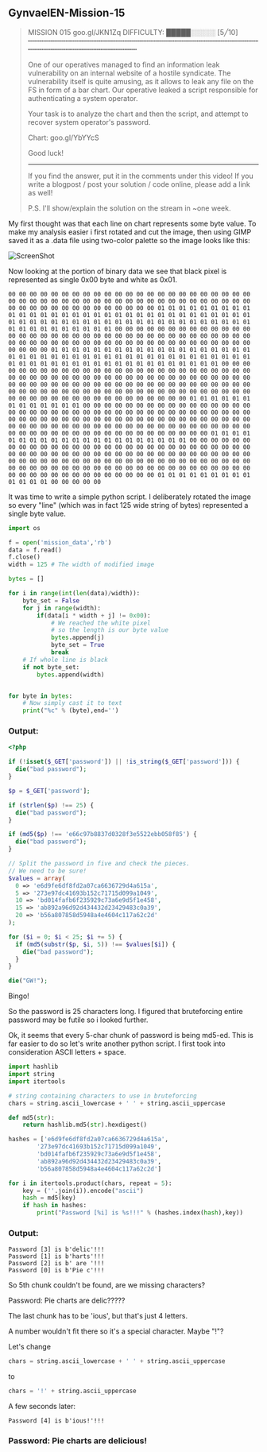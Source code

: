## GynvaelEN-Mission-15


>MISSION 015               goo.gl/JKN1Zq             DIFFICULTY: █████░░░░░ [5╱10]
>┅┅┅┅┅┅┅┅┅┅┅┅┅┅┅┅┅┅┅┅┅┅┅┅┅┅┅┅┅┅┅┅┅┅┅┅┅┅┅┅┅┅┅┅┅┅┅┅┅┅┅┅┅┅┅┅┅┅┅┅┅┅┅┅┅┅┅┅┅┅┅┅┅┅┅┅┅┅┅┅┅
>
>One of our operatives managed to find an information leak vulnerability on an
>internal website of a hostile syndicate. The vulnerability itself is quite
>amusing, as it allows to leak any file on the FS in form of a bar chart. Our
>operative leaked a script responsible for authenticating a system operator.
>
>Your task is to analyze the chart and then the script, and attempt to recover
>system operator's password.
>
>  Chart: goo.gl/YbYYcS
>
>Good luck!
>
>---------------------------------------------------------------------------------
>
>If you find the answer, put it in the comments under this video! If you write a
>blogpost / post your solution / code online, please add a link as well!
>
>P.S. I'll show/explain the solution on the stream in ~one week.

My first thought was that each line on chart represents some byte value.
To make my analysis easier i first rotated and cut the image, then using GIMP saved it
as a .data file using two-color palette so the image looks like this:




![ScreenShot](https://raw.githubusercontent.com/Deuterion/GynvaelEN-Mission-15/master/chartgray.bmp)


Now looking at the portion of binary data we see that black pixel is represented as single
0x00 byte and white as 0x01.

```
00 00 00 00 00 00 00 00 00 00 00 00 00 00 00 00 00 00 00 00 00 00 00 00 00 00 00 00 00 00 00 00 00 00 00 00 00 00 00 00 00 00 00 00 00 00 00 00 00 00 00 00 00 00 00 00 00 00 00 00 01 01 01 01 01 01 01 01 01 01 01 01 01 01 01 01 01 01 01 01 01 01 01 01 01 01 01 01 01 01 01 01 01 01 01 01 01 01 01 01 01 01 01 01 01 01 01 01 01 01 01 01 01 01 01 01 01 01 01 01 01 01 01 01 01 00 00 00 00 00 00 00 00 00 00 00 00 00 00 00 00 00 00 00 00 00 00 00 00 00 00 00 00 00 00 00 00 00 00 00 00 00 00 00 00 00 00 00 00 00 00 00 00 00 00 00 00 00 00 00 00 00 00 00 00 00 00 00 01 01 01 01 01 01 01 01 01 01 01 01 01 01 01 01 01 01 01 01 01 01 01 01 01 01 01 01 01 01 01 01 01 01 01 01 01 01 01 01 01 01 01 01 01 01 01 01 01 01 01 01 01 01 01 01 01 01 01 01 01 01 00 00 00 00 00 00 00 00 00 00 00 00 00 00 00 00 00 00 00 00 00 00 00 00 00 00 00 00 00 00 00 00 00 00 00 00 00 00 00 00 00 00 00 00 00 00 00 00 00 00 00 00 00 00 00 00 00 00 00 00 00 00 00 00 00 00 00 00 00 00 00 00 00 00 00 00 00 00 00 00 00 00 00 00 00 00 00 00 00 00 00 00 00 00 00 00 00 00 00 00 00 00 00 00 00 00 00 00 00 00 00 00 01 01 01 01 01 01 01 01 01 01 01 01 01 00 00 00 00 00 00 00 00 00 00 00 00 00 00 00 00 00 00 00 00 00 00 00 00 00 00 00 00 00 00 00 00 00 00 00 00 00 00 00 00 00 00 00 00 00 00 00 00 00 00 00 00 00 00 00 00 00 00 00 00 00 00 00 00 00 00 00 00 00 00 00 00 00 00 00 00 00 00 00 00 00 00 00 00 00 00 00 00 00 00 00 00 00 00 00 00 00 00 00 00 00 00 00 00 01 01 01 01 01 01 01 01 01 01 01 01 01 01 01 01 01 01 01 01 01 00 00 00 00 00 00 00 00 00 00 00 00 00 00 00 00 00 00 00 00 00 00 00 00 00 00 00 00 00 00 00 00 00 00 00 00 00 00 00 00 00 00 00 00 00 00 00 00 00 00 00 00 00 00 00 00 00 00 00 00 00 00 00 00 00 00 00 00 00 00 00 00 00 00 00 00 00 00 00 00 00 00 00 00 00 00 00 00 00 00 00 00 00 00 00 00 00 00 00 00 00 00 00 00 00 00 00 00 00 00 00 00 01 01 01 01 01 01 01 01 01 01 01 01 01 00 00 00 00 00

```

It was time to write a simple python script. 
I deliberately rotated the image so every "line" (which was in fact 125 wide string of bytes)
represented a single byte value.
``` python
import os

f = open('mission_data','rb')
data = f.read()
f.close()
width = 125 # The width of modified image

bytes = []

for i in range(int(len(data)/width)):
	byte_set = False
	for j in range(width):
		if(data[i * width + j] != 0x00):
			# We reached the white pixel
			# so the length is our byte value 
			bytes.append(j)
			byte_set = True
			break
	# If whole line is black
	if not byte_set:
		bytes.append(width)


for byte in bytes:
	# Now simply cast it to text
	print("%c" % (byte),end='')
```


### Output:
``` php
<?php

if (!isset($_GET['password']) || !is_string($_GET['password'])) {
  die("bad password");
}

$p = $_GET['password'];

if (strlen($p) !== 25) {
  die("bad password");
}

if (md5($p) !== 'e66c97b8837d0328f3e5522ebb058f85') {
  die("bad password");
}

// Split the password in five and check the pieces.
// We need to be sure!
$values = array(
  0 => 'e6d9fe6df8fd2a07ca6636729d4a615a',
  5 => '273e97dc41693b152c71715d099a1049',
  10 => 'bd014fafb6f235929c73a6e9d5f1e458',
  15 => 'ab892a96d92d434432d23429483c0a39',
  20 => 'b56a807858d5948a4e4604c117a62c2d'
);

for ($i = 0; $i < 25; $i += 5) {
  if (md5(substr($p, $i, 5)) !== $values[$i]) {
    die("bad password");
  }
}

die("GW!");

```

Bingo!

So the password is 25 characters long. I figured that bruteforcing entire password may be futile
so i looked further.

Ok, it seems that every 5-char chunk of password is being md5-ed.
This is far easier to do so let's write another python script.
I first took into consideration ASCII letters + space.

``` python
import hashlib
import string
import itertools

# string containing characters to use in bruteforcing
chars = string.ascii_lowercase + ' ' + string.ascii_uppercase

def md5(str):
	return hashlib.md5(str).hexdigest()

hashes = ['e6d9fe6df8fd2a07ca6636729d4a615a',
		'273e97dc41693b152c71715d099a1049',
		'bd014fafb6f235929c73a6e9d5f1e458',
		'ab892a96d92d434432d23429483c0a39',
		'b56a807858d5948a4e4604c117a62c2d']

for i in itertools.product(chars, repeat = 5):
	key = (''.join(i)).encode("ascii")
	hash = md5(key)
	if hash in hashes:
		print("Password [%i] is %s!!!" % (hashes.index(hash),key))
```

### Output:
```
Password [3] is b'delic'!!!
Password [1] is b'harts'!!!
Password [2] is b' are '!!!
Password [0] is b'Pie c'!!!
```

So 5th chunk couldn't be found, are we missing characters?

Password: Pie charts are delic?????


The last chunk has to be 'ious', but that's just 4 letters.

A number wouldn't fit there so it's a special character. Maybe "!"?

Let's change 
```python
chars = string.ascii_lowercase + ' ' + string.ascii_uppercase
```
to
```python
chars = '!' + string.ascii_uppercase
```
A few seconds later:
```
Password [4] is b'ious!'!!!
```

### Password: Pie charts are delicious!


